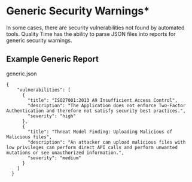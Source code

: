 # Generic Security Warnings*

In some cases, there are security vulnerabilities not found by automated tools. Quality Time has the ability to parse JSON files into reports for generic security warnings.

## Example Generic Report

generic.json
```
{
    "vulnerabilities": [
      {
        "title": "ISO27001:2013 A9 Insufficient Access Control",
        "description": "The Application does not enforce Two-Factor Authentication and therefore not satisfy security best practices.",
        "severity": "high"
      },
      {
        "title": "Threat Model Finding: Uploading Malicious of Malicious files",
        "description": "An attacker can upload malicious files with low privileges can perform direct API calls and perform unwanted mutations or see unauthorized information.",
        "severity": "medium"
      }
    ]
  }
```